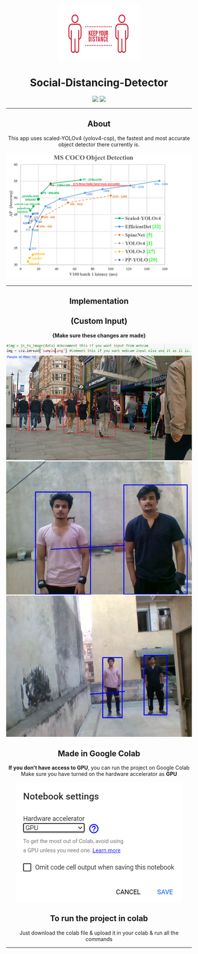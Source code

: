 <div align="center">
  <img src = "https://github.com/kshitijraghav/Social-Distancing-Detector/blob/main/Theme/physical-distancing.png">
  <h1>Social-Distancing-Detector</h1>
  <img src ="https://aleen42.github.io/badges/src/visual_studio_code.svg">
  <img src ="https://aleen42.github.io/badges/src/github.svg">
</div>
<div align="center">
<hr/>
<h2>About</h2>
<p>
This app uses scaled-YOLOv4 (yolov4-csp), the fastest and most accurate object detector there currently is.
  </p>
  <img src = "https://github.com/kshitijraghav/Social-Distancing-Detector/blob/main/Theme/Coco-Dataset-image.PNG">
  <hr/>
  <h2>Implementation</h2>
  <h2>(Custom Input)</h2>
  <p><b>{Make sure these changes are made}</b></p>
  <img src = "https://github.com/kshitijraghav/Social-Distancing-Detector/blob/main/Theme/Custom.PNG">
  <img src = "https://github.com/kshitijraghav/Social-Distancing-Detector/blob/main/Theme/Test_yolo.PNG">
  <img src = "https://github.com/kshitijraghav/Social-Distancing-Detector/blob/main/Theme/Test1.PNG">
  <img src = "https://github.com/kshitijraghav/Social-Distancing-Detector/blob/main/Theme/Test2.PNG">
  <h2> Made in Google Colab </h2>
  <p>
    <b>If you don't have access to GPU</b>, you can run the project on Google Colab <br>
    Make sure you have turned on the hardware accelerator as <b>GPU</b>
  </p>
  <img src = "https://github.com/kshitijraghav/Social-Distancing-Detector/blob/main/Theme/GPU.PNG">
  </hr>
  <h2>To run the project in colab</h2>
  <p>
  Just download the colab file & upload it in your colab & run all the commands
  </p>
  </div>
  



<hr/>
